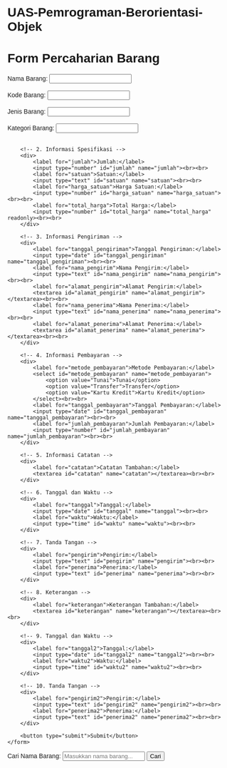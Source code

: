# UAS-Pemrograman-Berorientasi-Objek
<!DOCTYPE html>
<html>
<head>
    <title>Form Percaharian Barang</title>
    <style>
        body {
            font-family: Arial, sans-serif;
        }
    </style>
</head>
<body>
    <h1>Form Percaharian Barang</h1>
    <form>
        <!-- 1. Informasi Umum -->
        <div>
            <label for="nama_barang">Nama Barang:</label>
            <input type="text" id="nama_barang" name="nama_barang"><br><br>
            <label for="kode_barang">Kode Barang:</label>
            <input type="text" id="kode_barang" name="kode_barang"><br><br>
            <label for="jenis_barang">Jenis Barang:</label>
            <input type="text" id="jenis_barang" name="jenis_barang"><br><br>
            <label for="kategori_barang">Kategori Barang:</label>
            <input type="text" id="kategori_barang" name="kategori_barang"><br><br>
        </div>

        <!-- 2. Informasi Spesifikasi -->
        <div>
            <label for="jumlah">Jumlah:</label>
            <input type="number" id="jumlah" name="jumlah"><br><br>
            <label for="satuan">Satuan:</label>
            <input type="text" id="satuan" name="satuan"><br><br>
            <label for="harga_satuan">Harga Satuan:</label>
            <input type="number" id="harga_satuan" name="harga_satuan"><br><br>
            <label for="total_harga">Total Harga:</label>
            <input type="number" id="total_harga" name="total_harga" readonly><br><br>
        </div>

        <!-- 3. Informasi Pengiriman -->
        <div>
            <label for="tanggal_pengiriman">Tanggal Pengiriman:</label>
            <input type="date" id="tanggal_pengiriman" name="tanggal_pengiriman"><br><br>
            <label for="nama_pengirim">Nama Pengirim:</label>
            <input type="text" id="nama_pengirim" name="nama_pengirim"><br><br>
            <label for="alamat_pengirim">Alamat Pengirim:</label>
            <textarea id="alamat_pengirim" name="alamat_pengirim"></textarea><br><br>
            <label for="nama_penerima">Nama Penerima:</label>
            <input type="text" id="nama_penerima" name="nama_penerima"><br><br>
            <label for="alamat_penerima">Alamat Penerima:</label>
            <textarea id="alamat_penerima" name="alamat_penerima"></textarea><br><br>
        </div>

        <!-- 4. Informasi Pembayaran -->
        <div>
            <label for="metode_pembayaran">Metode Pembayaran:</label>
            <select id="metode_pembayaran" name="metode_pembayaran">
                <option value="Tunai">Tunai</option>
                <option value="Transfer">Transfer</option>
                <option value="Kartu Kredit">Kartu Kredit</option>
            </select><br><br>
            <label for="tanggal_pembayaran">Tanggal Pembayaran:</label>
            <input type="date" id="tanggal_pembayaran" name="tanggal_pembayaran"><br><br>
            <label for="jumlah_pembayaran">Jumlah Pembayaran:</label>
            <input type="number" id="jumlah_pembayaran" name="jumlah_pembayaran"><br><br>
        </div>

        <!-- 5. Informasi Catatan -->
        <div>
            <label for="catatan">Catatan Tambahan:</label>
            <textarea id="catatan" name="catatan"></textarea><br><br>
        </div>

        <!-- 6. Tanggal dan Waktu -->
        <div>
            <label for="tanggal">Tanggal:</label>
            <input type="date" id="tanggal" name="tanggal"><br><br>
            <label for="waktu">Waktu:</label>
            <input type="time" id="waktu" name="waktu"><br><br>
        </div>

        <!-- 7. Tanda Tangan -->
        <div>
            <label for="pengirim">Pengirim:</label>
            <input type="text" id="pengirim" name="pengirim"><br><br>
            <label for="penerima">Penerima:</label>
            <input type="text" id="penerima" name="penerima"><br><br>
        </div>

        <!-- 8. Keterangan -->
        <div>
            <label for="keterangan">Keterangan Tambahan:</label>
            <textarea id="keterangan" name="keterangan"></textarea><br><br>
        </div>

        <!-- 9. Tanggal dan Waktu -->
        <div>
            <label for="tanggal2">Tanggal:</label>
            <input type="date" id="tanggal2" name="tanggal2"><br><br>
            <label for="waktu2">Waktu:</label>
            <input type="time" id="waktu2" name="waktu2"><br><br>
        </div>

        <!-- 10. Tanda Tangan -->
        <div>
            <label for="pengirim2">Pengirim:</label>
            <input type="text" id="pengirim2" name="pengirim2"><br><br>
            <label for="penerima2">Penerima:</label>
            <input type="text" id="penerima2" name="penerima2"><br><br>
        </div>

        <button type="submit">Submit</button>
    </form>
</body>
</html>

<!DOCTYPE html>
<html>
<head>
    <title>Form Pencarian Barang</title>
</head>
<body>
    <form action="proses.php" method="GET">
        <label for="search">Cari Nama Barang:</label>
        <input type="text" id="search" name="search" placeholder="Masukkan nama barang..." />
        <input type="submit" value="Cari" />
    </form>
</body>
</html>
